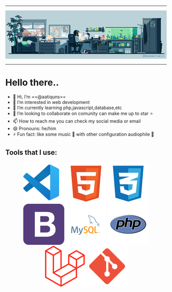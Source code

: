 
---

<p align="center">
  <img src="/img/study-room-1.gif" alt="animated-gif" />
</p>

---

# Hello there..
- 👋 Hi, I’m ==@aatiquns==
- 👀 I’m interested in web development
- 🌱 I’m currently learning php,javascript,database,etc
- 💞️ I’m looking to collaborate on comunity can make me up to star ⭐️
- 📫 How to reach me you can check my social media or email
- 😄 Pronouns: he/him
- ⚡ Fun fact: like some music 🎵 with other configuration audiophile 📼

## Tools that I use:
<p align="center" >
    <img src="/img/vs-code-svgrepo-com.svg"  />
    <img src="/img/html-5-svgrepo-com.svg"  />
    <img src="/img/css-3-svgrepo-com.svg"  />
    <img src="/img/bootstrap-svgrepo-com.svg"  />
    <img src="/img/mysql-logo-svgrepo-com.svg"  />
    <img src="/img/php-svgrepo-com.svg"  />
    <img src="/img/laravel-svgrepo-com.svg"  />
    <img src="/img/git-svgrepo-com.svg"  />
</p>
<!---
aatiquns/aatiquns is a ✨ special ✨ repository because its `README.md` (this file) appears on your GitHub profile.
You can click the Preview link to take a look at your changes.
--->
